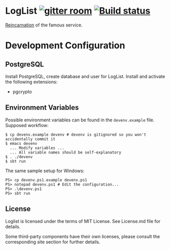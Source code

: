 # LogList [![gitter room][gitter-logo]][gitter] [![Build status][build-status]][travis]

[Reincarnation][loglist] of the famous service.

# Development Configuration #

## PostgreSQL ##

Install PostgreSQL, create database and user for LogList. Install and
activate the following extensions:

* pgcrypto

## Environment Variables ##

Possible environment variables can be found in the `devenv.example`
file. Supposed workflow:

    $ cp devenv.example devenv # devenv is gitignored so you won't accidentally commit it
    $ emacs devenv
      ... Modify variables ...
      ... All variable names should be self-explanatory
    $ . ./devenv
    $ sbt run

The same sample setup for Windows:

    PS> cp devenv.ps1.example devenv.ps1
    PS> notepad devenv.ps1 # Edit the configuration...
    PS> .\devenv.ps1
    PS> sbt run

## License

Loglist is licensed under the terms of MIT License. See License.md file for
details.

Some third-party components have their own licenses, please consult the
corresponding site section for further details.

[gitter]: https://gitter.im/codingteam/loglist
[loglist]: https://www.loglist.net/
[travis]: https://travis-ci.org/codingteam/loglist

[build-status]: https://travis-ci.org/codingteam/loglist.png?branch=master
[gitter-logo]: https://badges.gitter.im/Join%20Chat.svg
